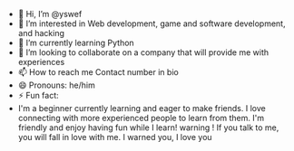 - 👋 Hi, I’m @yswef
- 👀 I’m interested in Web development, game and software development, and hacking
- 🌱 I’m currently learning Python
- 💞️ I’m looking to collaborate on a company that will provide me with experiences
- 📫 How to reach me Contact number in bio
- 😄 Pronouns: he/him
- ⚡ Fun fact:
- I'm a beginner currently learning and eager to make friends. I love connecting with more experienced people to learn from them. I'm friendly and enjoy having fun while I learn! 
warning ! If you talk to me, you will fall in love with me. I warned you, I love you


<!---
yswef/yswef is a ✨ special ✨ repository because its `README.md` (this file) appears on your GitHub profile.
You can click the Preview link to take a look at your changes.
--->
